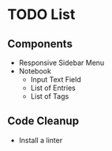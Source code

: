 # TODO List

## Components
- Responsive Sidebar Menu
- Notebook
	- Input Text Field
	- List of Entries
	- List of Tags

## Code Cleanup
- Install a linter